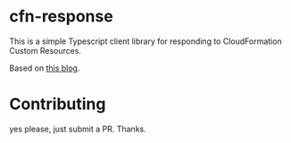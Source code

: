 # cfn-response

This is a simple Typescript client library for responding to CloudFormation Custom Resources.

Based on [this blog](https://docs.aws.amazon.com/AWSCloudFormation/latest/UserGuide/cfn-lambda-function-code-cfnresponsemodule.html).

# Contributing

yes please, just submit a PR. Thanks.
